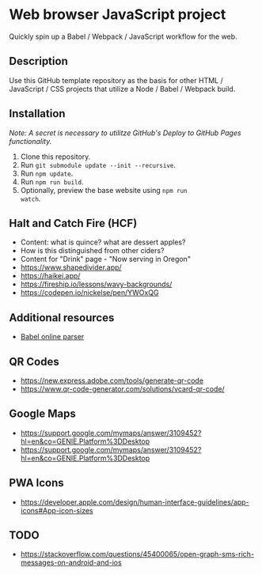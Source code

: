 

# Web browser JavaScript project
Quickly spin up a Babel / Webpack / JavaScript workflow for the web.

## Description
Use this GitHub template repository as the basis for other HTML / JavaScript / CSS projects that utilize a Node / Babel / Webpack build.

## Installation
_Note: A secret is necessary to utilitze GitHub's Deploy to GitHub Pages functionality._
1. Clone this repository.
2. Run <code>git submodule update --init --recursive</code>.
3. Run <code>npm update</code>.
4. Run <code>npm run build</code>.
5. Optionally, preview the base website using <code>npm run watch</code>.

## Halt and Catch Fire (HCF)
* Content: what is quince?  what are dessert apples?
* How is this distinguished from other ciders?
* Content for "Drink" page - "Now serving in Oregon"
* https://www.shapedivider.app/
* https://haikei.app/
* https://fireship.io/lessons/wavy-backgrounds/
* https://codepen.io/nickelse/pen/YWOxQG


## Additional resources
* [Babel online parser](https://babeljs.io/repl/#?browsers=defaults)

## QR Codes
* https://new.express.adobe.com/tools/generate-qr-code
* https://www.qr-code-generator.com/solutions/vcard-qr-code/

## Google Maps
* https://support.google.com/mymaps/answer/3109452?hl=en&co=GENIE.Platform%3DDesktop
* https://support.google.com/mymaps/answer/3109452?hl=en&co=GENIE.Platform%3DDesktop

## PWA Icons
* https://developer.apple.com/design/human-interface-guidelines/app-icons#App-icon-sizes

## TODO
- https://stackoverflow.com/questions/45400065/open-graph-sms-rich-messages-on-android-and-ios
